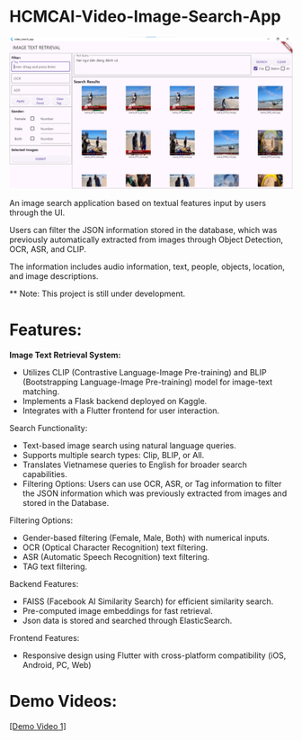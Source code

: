 # HCMCAI-Video-Image-Search-App
![Demo Image 1](figs/1.png)

An image search application based on textual features input by users through the UI.

Users can filter the JSON information stored in the database, which was previously automatically extracted from images through Object Detection, OCR, ASR, and CLIP.

The information includes audio information, text, people, objects, location, and image descriptions.

** Note: This project is still under development.

# Features:

**Image Text Retrieval System:**

- Utilizes CLIP (Contrastive Language-Image Pre-training) and BLIP (Bootstrapping Language-Image Pre-training) model for image-text matching. 
- Implements a Flask backend deployed on Kaggle. 
- Integrates with a Flutter frontend for user interaction. 

Search Functionality: 

- Text-based image search using natural language queries.
- Supports multiple search types: Clip, BLIP, or All.
- Translates Vietnamese queries to English for broader search capabilities.
- Filtering Options: Users can use OCR, ASR, or Tag information to filter the JSON information which was previously extracted from images and stored in the Database.

Filtering Options:
- Gender-based filtering (Female, Male, Both) with numerical inputs.
- OCR (Optical Character Recognition) text filtering.
- ASR (Automatic Speech Recognition) text filtering.
- TAG text filtering.

Backend Features: 

- FAISS (Facebook AI Similarity Search) for efficient similarity search.
- Pre-computed image embeddings for fast retrieval.
- Json data is stored and searched through ElasticSearch.
 
Frontend Features: 
- Responsive design using Flutter with cross-platform compatibility (iOS, Android, PC, Web)

# Demo Videos: 

[[Demo Video 1]](https://www.youtube.com/watch?v=piMn9Anx2FM)

